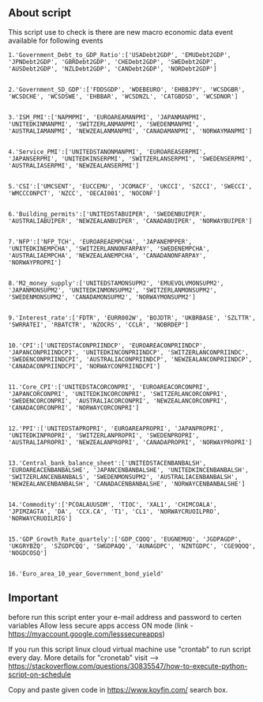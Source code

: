 ## About script

This script use to check is there are new macro economic data event available for following events

    1.'Government_Debt_to_GDP_Ratio':['USADebt2GDP', 'EMUDebt2GDP', 'JPNDebt2GDP', 'GBRDebt2GDP', 'CHEDebt2GDP', 'SWEDebt2GDP', 'AUSDebt2GDP', 'NZLDebt2GDP', 'CANDebt2GDP', 'NORDebt2GDP']
    

    2.'Government_SD_GDP':['FDDSGDP', 'WDEBEURO', 'EHBBJPY', 'WCSDGBR', 'WCSDCHE', 'WCSDSWE', 'EHBBAR', 'WCSDNZL', 'CATGBDSD', 'WCSDNOR']
    

    3.'ISM_PMI':['NAPMPMI', 'EUROAREAMANPMI', 'JAPANMANPMI', 'UNITEDKINMANPMI', 'SWITZERLANMANPMI', 'SWEDENMANPMI', 'AUSTRALIAMANPMI', 'NEWZEALANMANPMI', 'CANADAMANPMI', 'NORWAYMANPMI']
    

    4.'Service_PMI':['UNITEDSTANONMANPMI', 'EUROAREASERPMI', 'JAPANSERPMI', 'UNITEDKINSERPMI', 'SWITZERLANSERPMI', 'SWEDENSERPMI', 'AUSTRALIASERPMI', 'NEWZEALANSERPMI']
    

    5.'CSI':['UMCSENT', 'EUCCEMU', 'JCOMACF', 'UKCCI', 'SZCCI', 'SWECCI', 'WMCCCONPCT', 'NZCC', 'OECAI001', 'NOCONF']
    

    6.'Building_permits':['UNITEDSTABUIPER', 'SWEDENBUIPER', 'AUSTRALIABUIPER', 'NEWZEALANBUIPER', 'CANADABUIPER', 'NORWAYBUIPER']
    

    7.'NFP':['NFP_TCH', 'EUROAREAEMPCHA', 'JAPANEMPPER', 'UNITEDKINEMPCHA', 'SWITZERLANNONFARPAY', 'SWEDENEMPCHA', 'AUSTRALIAEMPCHA', 'NEWZEALANEMPCHA', 'CANADANONFARPAY', 'NORWAYPROPRI']
    

    8.'M2_money_supply':['UNITEDSTAMONSUPM2', 'EMUEVOLVMONSUPM2', 'JAPANMONSUPM2', 'UNITEDKINMONSUPM2', 'SWITZERLANMONSUPM2', 'SWEDENMONSUPM2', 'CANADAMONSUPM2', 'NORWAYMONSUPM2']
    

    9.'Interest_rate':['FDTR', 'EURR002W', 'BOJDTR', 'UKBRBASE', 'SZLTTR', 'SWRRATEI', 'RBATCTR', 'NZOCRS', 'CCLR', 'NOBRDEP']
    

    10.'CPI':['UNITEDSTACONPRIINDCP', 'EUROAREACONPRIINDCP', 'JAPANCONPRIINDCPI', 'UNITEDKINCONPRIINDCP', 'SWITZERLANCONPRIINDC', 'SWEDENCONPRIINDCPI', 'AUSTRALIACONPRIINDCP', 'NEWZEALANCONPRIINDCP', 'CANADACONPRIINDCPI', 'NORWAYCONPRIINDCPI']
    

    11.'Core_CPI':['UNITEDSTACORCONPRI', 'EUROAREACORCONPRI', 'JAPANCORCONPRI', 'UNITEDKINCORCONPRI', 'SWITZERLANCORCONPRI', 'SWEDENCORCONPRI', 'AUSTRALIACORCONPRI', 'NEWZEALANCORCONPRI', 'CANADACORCONPRI', 'NORWAYCORCONPRI']
    

    12.'PPI':['UNITEDSTAPROPRI', 'EUROAREAPROPRI', 'JAPANPROPRI', 'UNITEDKINPROPRI', 'SWITZERLANPROPRI', 'SWEDENPROPRI', 'AUSTRALIAPROPRI', 'NEWZEALANPROPRI', 'CANADAPROPRI', 'NORWAYPROPRI']
    

    13.'Central_bank_balance_sheet':['UNITEDSTACENBANBALSH', 'EUROAREACENBANBALSHE', 'JAPANCENBANBALSHE', 'UNITEDKINCENBANBALSH', 'SWITZERLANCENBANBALS', 'SWEDENMONSUPM2', 'AUSTRALIACENBANBALSH', 'NEWZEALANCENBANBALSH', 'CANADACENBANBALSHE', 'NORWAYCENBANBALSHE']
    

    14.'Commodity':['PCOALAUUSDM', 'TIOC', 'XAL1', 'CHIMCOALA', 'JPIMZAGTA', 'DA', 'CCX.CA', 'T1', 'CL1', 'NORWAYCRUOILPRO', 'NORWAYCRUOILRIG']
    

    15.'GDP_Growth_Rate_quartely':['GDP_CQOQ', 'EUGNEMUQ', 'JGDPAGDP', 'UKGRYBZQ', 'SZGDPCQQ', 'SWGDPAQQ', 'AUNAGDPC', 'NZNTGDPC', 'CGE9QOQ', 'NOGDCOSQ']
    

    16.'Euro_area_10_year_Government_bond_yield'

## Important

before run this script enter your e-mail address and password to certen variables
Allow less secure apps access ON mode (link - https://myaccount.google.com/lesssecureapps)

If you run this script linux cloud virtual machine use "crontab" to run script every day.
More details for "cronetab" visit --> https://stackoverflow.com/questions/30835547/how-to-execute-python-script-on-schedule 

Copy and paste given code in https://www.koyfin.com/ search box.

